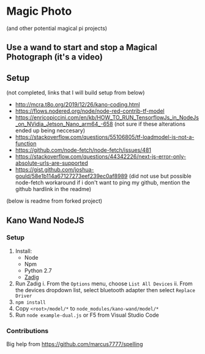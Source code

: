 # Magic Photo
(and other potential magical pi projects)

## Use a wand to start and stop a Magical Photograph (it's a video)

## Setup
(not completed, links that I will build setup from below)

- http://mcra.t8o.org/2019/12/26/kano-coding.html
- https://flows.nodered.org/node/node-red-contrib-tf-model
- https://enricopiccini.com/en/kb/HOW_TO_RUN_TensorflowJs_in_NodeJs_on_NVidia_Jetson_Nano_arm64_-658 (not sure if these alterations ended up being neccesary)
- https://stackoverflow.com/questions/55106805/tf-loadmodel-is-not-a-function
- https://github.com/node-fetch/node-fetch/issues/481
- https://stackoverflow.com/questions/44342226/next-js-error-only-absolute-urls-are-supported
- https://gist.github.com/joshua-gould/58e1b114a67127273eef239ec0af8989 (did not use but possible node-fetch workaround if i don't want to ping my github, mention the github hardlink in the readme)

(below is readme from forked project)

## Kano Wand NodeJS

### Setup
1. Install:
    - Node
    - Npm
    - Python 2.7
    - [Zadig](https://zadig.akeo.ie/)
2. Run Zadig 
   i. From the `Options` menu, choose `List All Devices`
  ii. From the devices dropdown list, select bluetooth adapter then select `Replace Driver`
3. `npm install`
4. Copy `<root>/model/*` to `node_modules/kano-wand/model/*`
5. Run `node example-dual.js` or F5 from Visual Studio Code
 

### Contributions

Big help from
https://github.com/marcus7777/spelling
